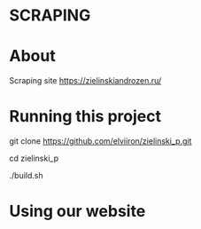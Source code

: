 # SCRAPING

# About

Scraping site https://zielinskiandrozen.ru/

# Running this project

git clone https://github.com/elviiron/zielinski_p.git

cd zielinski_p

./build.sh

# Using our website

